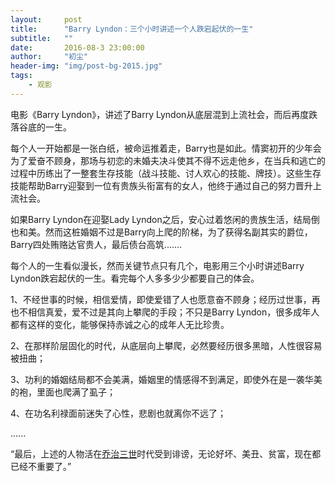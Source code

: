 ```yaml
---
layout:     post
title:      "Barry Lyndon：三个小时讲述一个人跌宕起伏的一生"
subtitle:   ""
date:       2016-08-3 23:00:00
author:     "初尘"
header-img: "img/post-bg-2015.jpg"
tags:
    - 观影
---
```




电影《Barry Lyndon》，讲述了Barry Lyndon从底层混到上流社会，而后再度跌落谷底的一生。

每个人一开始都是一张白纸，被命运推着走，Barry也是如此。情窦初开的少年会为了爱奋不顾身，那场与初恋的未婚夫决斗使其不得不远走他乡，在当兵和逃亡的过程中历练出了一整套生存技能（战斗技能、讨人欢心的技能、牌技）。这些生存技能帮助Barry迎娶到一位有贵族头衔富有的女人，他终于通过自己的努力晋升上流社会。

如果Barry Lyndon在迎娶Lady Lyndon之后，安心过着悠闲的贵族生活，结局倒也和美。然而这桩婚姻不过是Barry向上爬的阶梯，为了获得名副其实的爵位，Barry四处贿赂达官贵人，最后债台高筑.......

每个人的一生看似漫长，然而关键节点只有几个，电影用三个小时讲述Barry Lyndon跌宕起伏的一生。看完每个人多多少少都要自己的体会。

1、不经世事的时候，相信爱情，即使爱错了人也愿意奋不顾身；经历过世事，再也不相信真爱，爱不过是其向上攀爬的手段；不只是Barry Lyndon，很多成年人都有这样的变化，能够保持赤诚之心的成年人无比珍贵。

2、在那样阶层固化的时代，从底层向上攀爬，必然要经历很多黑暗，人性很容易被扭曲；

3、功利的婚姻结局都不会美满，婚姻里的情感得不到满足，即使外在是一袭华美的袍，里面也爬满了虱子；

4、在功名利禄面前迷失了心性，悲剧也就离你不远了；

......

“最后，上述的人物活在[乔治三世](https://zh.wikipedia.org/wiki/%E4%B9%94%E6%B2%BB%E4%B8%89%E4%B8%96)时代受到诽谤，无论好坏、美丑、贫富，现在都已经不重要了。”







